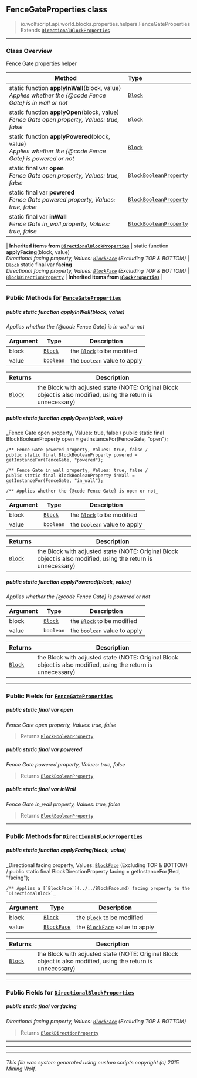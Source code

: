 ## FenceGateProperties __class__

>io.wolfscript.api.world.blocks.properties.helpers.FenceGateProperties
>Extends [`DirectionalBlockProperties`](DirectionalBlockProperties.md)

---

### Class Overview

Fence Gate properties helper

Method | Type   
--- | :--- 
static function __applyInWall__(block, value) <br> _Applies whether the {@code Fence Gate} is in wall or not_ | [`Block`](../../Block.md)
static function __applyOpen__(block, value) <br> _Fence Gate open property, Values: true, false_ | [`Block`](../../Block.md)
static function __applyPowered__(block, value) <br> _Applies whether the {@code Fence Gate} is powered or not_ | [`Block`](../../Block.md)
static final var __open__ <br> _Fence Gate open property, Values: true, false_ | [`BlockBooleanProperty`](../BlockBooleanProperty.md)
static final var __powered__ <br> _Fence Gate powered property, Values: true, false_ | [`BlockBooleanProperty`](../BlockBooleanProperty.md)
static final var __inWall__ <br> _Fence Gate in_wall property, Values: true, false_ | [`BlockBooleanProperty`](../BlockBooleanProperty.md)
 |
__Inherited items from [`DirectionalBlockProperties`](DirectionalBlockProperties.md)__ |
static function __applyFacing__(block, value) <br> _Directional facing property, Values: [`BlockFace`](../../BlockFace.md) (Excluding TOP & BOTTOM)_ | [`Block`](../../Block.md)
static final var __facing__ <br> _Directional facing property, Values: [`BlockFace`](../../BlockFace.md) (Excluding TOP & BOTTOM)_ | [`BlockDirectionProperty`](../BlockDirectionProperty.md)
 |
__Inherited items from [`BlockProperties`](BlockProperties.md)__ |







---


### Public Methods for [`FenceGateProperties`](FenceGateProperties.md)

##### <a id='applyinwall'></a>public static function __applyInWall__(block, value)

_Applies whether the {@code Fence Gate} is in wall or not_

Argument | Type | Description  
--- | --- | --- 
block | [`Block`](../../Block.md) | the [`Block`](../../Block.md) to be modified
value | `boolean` | the `boolean` value to apply

Returns | Description
--- | --- 
[`Block`](../../Block.md) | the Block with adjusted state (NOTE: Original Block object is also modified, using the return is unnecessary)


##### <a id='applyopen'></a>public static function __applyOpen__(block, value)

_Fence Gate open property, Values: true, false /
    public static final BlockBooleanProperty open = getInstanceFor(FenceGate, "open");

    /** Fence Gate powered property, Values: true, false /
    public static final BlockBooleanProperty powered = getInstanceFor(FenceGate, "powered");

    /** Fence Gate in_wall property, Values: true, false /
    public static final BlockBooleanProperty inWall = getInstanceFor(FenceGate, "in_wall");

    /** Applies whether the {@code Fence Gate} is open or not_

Argument | Type | Description  
--- | --- | --- 
block | [`Block`](../../Block.md) | the [`Block`](../../Block.md) to be modified
value | `boolean` | the `boolean` value to apply

Returns | Description
--- | --- 
[`Block`](../../Block.md) | the Block with adjusted state (NOTE: Original Block object is also modified, using the return is unnecessary)


##### <a id='applypowered'></a>public static function __applyPowered__(block, value)

_Applies whether the {@code Fence Gate} is powered or not_

Argument | Type | Description  
--- | --- | --- 
block | [`Block`](../../Block.md) | the [`Block`](../../Block.md) to be modified
value | `boolean` | the `boolean` value to apply

Returns | Description
--- | --- 
[`Block`](../../Block.md) | the Block with adjusted state (NOTE: Original Block object is also modified, using the return is unnecessary)


---

### Public Fields for [`FenceGateProperties`](FenceGateProperties.md)

##### <a id='open'></a>public static final var __open__

_Fence Gate open property, Values: true, false_

>Returns
>  [`BlockBooleanProperty`](../BlockBooleanProperty.md)

##### <a id='powered'></a>public static final var __powered__

_Fence Gate powered property, Values: true, false_

>Returns
>  [`BlockBooleanProperty`](../BlockBooleanProperty.md)

##### <a id='inwall'></a>public static final var __inWall__

_Fence Gate in_wall property, Values: true, false_

>Returns
>  [`BlockBooleanProperty`](../BlockBooleanProperty.md)

---

### Public Methods for [`DirectionalBlockProperties`](DirectionalBlockProperties.md)

##### <a id='applyfacing'></a>public static function __applyFacing__(block, value)

_Directional facing property, Values: [`BlockFace`](../../BlockFace.md) (Excluding TOP & BOTTOM) /
    public static final BlockDirectionProperty facing = getInstanceFor(Bed, "facing");

    /** Applies a [`BlockFace`](../../BlockFace.md) facing property to the `DirectionalBlock`_

Argument | Type | Description  
--- | --- | --- 
block | [`Block`](../../Block.md) | the [`Block`](../../Block.md) to be modified
value | [`BlockFace`](../../BlockFace.md) | the [`BlockFace`](../../BlockFace.md) value to apply

Returns | Description
--- | --- 
[`Block`](../../Block.md) | the Block with adjusted state (NOTE: Original Block object is also modified, using the return is unnecessary)


---

### Public Fields for [`DirectionalBlockProperties`](DirectionalBlockProperties.md)

##### <a id='facing'></a>public static final var __facing__

_Directional facing property, Values: [`BlockFace`](../../BlockFace.md) (Excluding TOP & BOTTOM)_

>Returns
>  [`BlockDirectionProperty`](../BlockDirectionProperty.md)

---


---


---


###### This file was system generated using custom scripts copyright (c) 2015 Mining Wolf.
	

